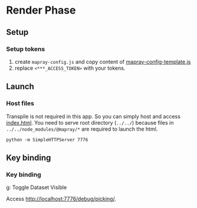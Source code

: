 Render Phase
================================================================================


Setup
--------------------------------------------------------------------------------
### Setup tokens
1. create `mapray-config.js` and copy content of [mapray-config-template.js](./mapray-config-template.js)
2. replace `<***_ACCESS_TOKEN>` with your tokens.


Launch
--------------------------------------------------------------------------------
### Host files
Transpile is not required in this app.
So you can simply host and access [index.html](./index.html).
You need to serve root directory (`../../`) because files in `../../node_modules/@mapray/*` are required to launch the html.

```
python -m SimpleHTTPServer 7776
```


Key binding
--------------------------------------------------------------------------------
### Key binding
g: Toggle Dataset Visible


Access [http://localhost:7776/debug/picking/](http://localhost:7776/debug/picking/).

